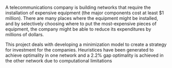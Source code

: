 A telecommunications company is building networks that require the installation of expensive equipment (the
major components cost at least $1 million). There are many places where the equipment might be installed, and
by selectively choosing where to put the most-expensive pieces of equipment, the company might be able to
reduce its expenditures by millions of dollars. 

This project deals with developing a minimization model to create a strategy for investment for the companies. Heuristices have been generated to achieve optimality in one network and a 2.2% gap optimality is achieved in the other network due to computational limitations


